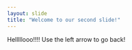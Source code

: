 ```yaml
---
layout: slide
title: "Welcome to our second slide!"
---
```

Helllllooo!!!!
Use the left arrow to go back!

